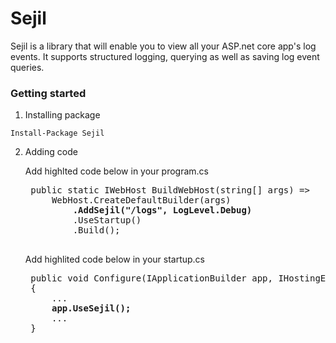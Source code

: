 # Sejil

Sejil is a library that will enable you to view all your ASP.net core app's log events. It supports structured logging, querying as well as saving log event queries.

### Getting started

1. Installing package

`Install-Package Sejil`

2. Adding code

    Add highlted code below in your program.cs

    <pre>
    public static IWebHost BuildWebHost(string[] args) =>
        WebHost.CreateDefaultBuilder(args)
            <b>.AddSejil("/logs", LogLevel.Debug)</b>
            .UseStartup<Startup>()
            .Build();
    </pre>

    Add highlited code below in your startup.cs

    <pre>
    public void Configure(IApplicationBuilder app, IHostingEnvironment env)
    {
        ...
        <b>app.UseSejil();</b>
        ...
    }
    </pre>
